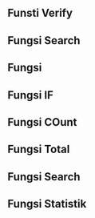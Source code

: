 ## Funsti Verify
## Fungsi Search
## Fungsi 
## Fungsi IF
## Fungsi COunt
## Fungsi Total
## Fungsi Search
## Fungsi Statistik

